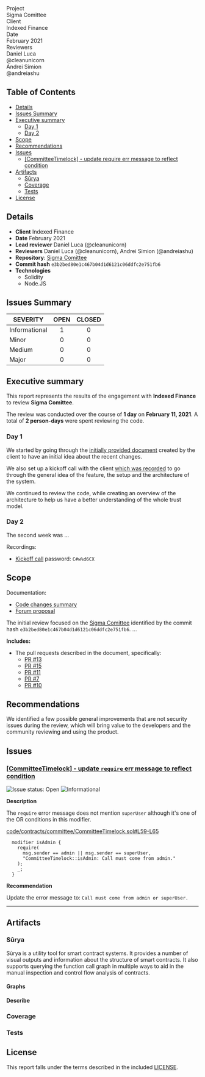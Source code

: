 <div id="splash">
    <div id="project">
          <span class="splash-title">
               Project
          </span>
          <br />
          <span id="project-value">
               Sigma Comittee
          </span>
    </div>
     <div id="details">
          <div id="left">
               <span class="splash-title">
                    Client
               </span>
               <br />
               <span class="details-value">
                    Indexed Finance
               </span>
               <br />
               <span class="splash-title">
                    Date
               </span>
               <br />
               <span class="details-value">
                    February 2021
               </span>
          </div>
          <div id="right">
               <span class="splash-title">
                    Reviewers
               </span>
               <br />
               <span class="details-value">
                    Daniel Luca
               </span><br />
               <span class="contact">@cleanunicorn</span>
               <br />
               <span class="details-value">
                    Andrei Simion
               </span><br />
               <span class="contact">@andreiashu</span>
          </div>
    </div>
</div>

## Table of Contents
 - [Details](#details)
 - [Issues Summary](#issues-summary)
 - [Executive summary](#executive-summary)
     - [Day 1](#day-1)
     - [Day 2](#day-2)
 - [Scope](#scope)
 - [Recommendations](#recommendations)
 - [Issues](#issues)
     - [[CommitteeTimelock] - update require err message to reflect condition](#committeetimelock---update-require-err-message-to-reflect-condition)
 - [Artifacts](#artifacts)
     - [Sūrya](#surya)
     - [Coverage](#coverage)
     - [Tests](#tests)
 - [License](#license)


## Details

- **Client** Indexed Finance
- **Date** February 2021
- **Lead reviewer** Daniel Luca (@cleanunicorn)
- **Reviewers** Daniel Luca (@cleanunicorn), Andrei Simion (@andreiashu)
- **Repository**: [Sigma Comittee](https://github.com/indexed-finance/sigma-core)
- **Commit hash** `e3b2bed80e1c467b04d1d6121c06ddfc2e751fb6`
- **Technologies**
  - Solidity
  - Node.JS

## Issues Summary

| SEVERITY       |    OPEN    |    CLOSED    |
|----------------|:----------:|:------------:|
|  Informational  |  1  |  0  |
|  Minor  |  0  |  0  |
|  Medium  |  0  |  0  |
|  Major  |  0  |  0  |

## Executive summary

This report represents the results of the engagement with **Indexed Finance** to review **Sigma Comittee**.

The review was conducted over the course of **1 day** on **February 11, 2021**. A total of **2 person-days** were spent reviewing the code.

### Day 1

We started by going through the [initially provided document][Code changes summary] created by the client to have an initial idea about the recent changes.

We also set up a kickoff call with the client [which was recorded][kickoff call] to go through the general idea of the feature, the setup and the architecture of the system.

We continued to review the code, while creating an overview of the architecture to help us have a better understanding of the whole trust model.

### Day 2

The second week was ...

Recordings:
- [Kickoff call][Kickoff call] password: `C#w%d6CX`

## Scope

Documentation: 
- [Code changes summary][Code changes summary]
- [Forum proposal][Forum proposal]

The initial review focused on the [Sigma Comittee](https://github.com/indexed-finance/sigma-core) identified by the commit hash `e3b2bed80e1c467b04d1d6121c06ddfc2e751fb6`. ...

<!-- We focused on manually reviewing the codebase, searching for security issues such as, but not limited to re-entrancy problems, transaction ordering, block timestamp dependency, exception handling, call stack depth limitation, integer overflow/underflow, self-destructible contracts, unsecured balance, use of origin, gas costly patterns, architectural problems, code readability. -->

**Includes:**
- The pull requests described in the document, specifically:
  - [PR #13](https://github.com/indexed-finance/sigma-core/pull/13)
  - [PR #15](https://github.com/indexed-finance/sigma-core/pull/15)
  - [PR #11](https://github.com/indexed-finance/sigma-core/pull/11)
  - [PR #7](https://github.com/indexed-finance/sigma-core/pull/7)
  - [PR #10](https://github.com/indexed-finance/sigma-core/pull/10)

[Code changes summary]: https://hackmd.io/WDQtAVf5Qwe5VfSw03VgAQ "Code changes summary"
[Forum proposal]: https://forum.indexed.finance/t/overview-of-changes-to-smart-contracts/171 "Forum proposal"
[Kickoff call]: https://us02web.zoom.us/rec/share/ViV5h5HDjYxWf67tb1wZ6jc6jnNlpGgYWehijbO5sryil6gS1ozus-T_P8d43lI.Jf10udDPfAcjQnoI

## Recommendations

We identified a few possible general improvements that are not security issues during the review, which will bring value to the developers and the community reviewing and using the product.

## Issues


### [[CommitteeTimelock] - update `require` err message to reflect condition](https://github.com/monoceros-alpha/review-indexed-sigmacomittee-2021-02/issues/1)
![Issue status: Open](https://img.shields.io/static/v1?label=Status&message=Open&color=5856D6&style=flat-square) ![Informational](https://img.shields.io/static/v1?label=Severity&message=Informational&color=34C759&style=flat-square)

**Description**

The `require` error message does not mention `superUser` although it's one of the OR conditions in this modifier.


[code/contracts/committee/CommitteeTimelock.sol#L59-L65](https://github.com/monoceros-alpha/review-indexed-sigmacomittee-2021-02/blob/4c772f1edb078db49a4b441fe39e6efa6dc7f653/code/contracts/committee/CommitteeTimelock.sol#L59-L65)
```solidity
  modifier isAdmin {
    require(
      msg.sender == admin || msg.sender == superUser,
      "CommitteeTimelock::isAdmin: Call must come from admin."
    );
    _;
  }
```


**Recommendation**

Update the error message to: `Call must come from admin or superUser.`



---


## Artifacts

### Sūrya

Sūrya is a utility tool for smart contract systems. It provides a number of visual outputs and information about the structure of smart contracts. It also supports querying the function call graph in multiple ways to aid in the manual inspection and control flow analysis of contracts.

<!-- **Contracts Description Table**

```text
surya mdreport report.md Contract.sol
```

-->

#### Graphs

<!-- ***Contract***

```text
surya graph Contract.sol | dot -Tpng > ./static/Contract_graph.png
```

![Contract Graph](./static/Contract_graph.png)

```text
surya inheritance Contract.sol | dot -Tpng > ./static/Contract_inheritance.png
```

![Contract Inheritance](./static/Contract_inheritance.png)

```text
Use Solidity Visual Auditor
```

![Contract UML](./static/Contract_uml.png) -->

#### Describe

<!-- ```text
$ npx surya describe ./Contract.sol
``` -->

### Coverage

<!-- ```text
$ npm run coverage
``` -->

### Tests

<!-- ```text
$ npx buidler test
``` -->

## License

This report falls under the terms described in the included [LICENSE](./LICENSE).

<script type="text/javascript" src="https://cdn.jsdelivr.net/npm/highlightjs-solidity@1.0.20/solidity.min.js"></script>
<script type="text/javascript">
    hljs.registerLanguage('solidity', window.hljsDefineSolidity);
    hljs.initHighlightingOnLoad();
</script><link rel="stylesheet" href="./style/print.css"/>
